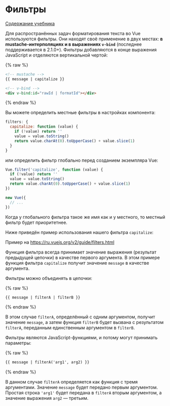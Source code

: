 
# Фильтры

[Содержание учебника](../index.html)

Для распространённых задач форматирования текста во Vue используются фильтры. Они находят своё применение в двух местах: **в mustache-интерполяциях и в выражениях `v-bind`** (последнее поддерживается в 2.1.0+). Фильтры добавляются в конце выражения JavaScript и отделяются вертикальной чертой:

{% raw %}
```html
<!-- mustache -->
{{ message | capitalize }}

<!-- v-bind -->
<div v-bind:id="rawId | formatId"></div>
```
{% endraw %}

Вы можете определить местные фильтры в настройках компонента:

```js
filters: {
  capitalize: function (value) {
    if (!value) return ''
    value = value.toString()
    return value.charAt(0).toUpperCase() + value.slice(1)
  }
}
```

или определить фильтр глобально перед созданием экземпляра Vue:

```js
Vue.filter('capitalize', function (value) {
  if (!value) return ''
  value = value.toString()
  return value.charAt(0).toUpperCase() + value.slice(1)
})

new Vue({
  // ...
})
```

Когда у глобального фильтра такое же имя как и у местного, то местный фильтр будет приоритетнее.

Ниже приведён пример использования нашего фильтра `capitalize`:

Пример на https://ru.vuejs.org/v2/guide/filters.html

Функция фильтра всегда принимает значение выражения (результат предыдущей цепочки) в качестве первого аргумента. В этом примере функция фильтра `capitalize` получит значение `message` в качестве аргумента.

Фильтры можно объединять в цепочки:

{% raw %}
```html
{{ message | filterA | filterB }}
```
{% endraw %}

В этом случае `filterA`, определённый с одним аргументом, получит значение `message`, а затем функция `filterB` будет вызвана с результатом `filterA`, переданным единственным аргументом в `filterB`.

Фильтры являются JavaScript-функциями, и потому могут принимать параметры:

{% raw %}
```html
{{ message | filterA('arg1', arg2) }}
```
{% endraw %}

В данном случае `filterA` определяется как функция с тремя аргументами. Значение `message` будет передано первым аргументом. Простая строка `'arg1'` будет передана в `filterA` вторым аргументом, а значение выражения `arg2` — третьим.
